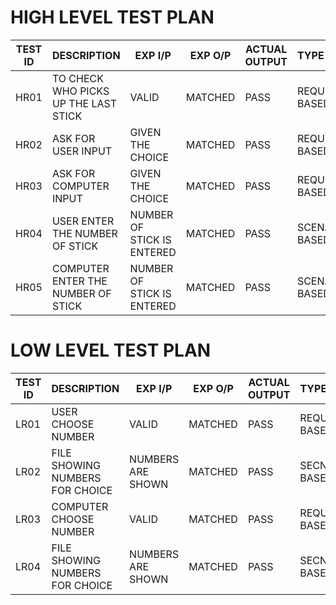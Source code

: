 # HIGH LEVEL TEST PLAN
TEST ID | DESCRIPTION  | EXP I/P| EXP O/P |ACTUAL OUTPUT| TYPE OF TEST|
--------|--------------|--------|---------|-------------|-------------|
HR01 |TO CHECK WHO PICKS UP THE LAST STICK|VALID|MATCHED|PASS|REQUIREMENT BASED
HR02 |ASK FOR USER INPUT|GIVEN THE CHOICE|MATCHED|PASS|REQUIREMENT BASED
HR03 |ASK FOR COMPUTER INPUT|GIVEN THE CHOICE|MATCHED|PASS|REQUIREMENT BASED
HR04 |USER ENTER THE NUMBER OF STICK|NUMBER OF STICK IS ENTERED|MATCHED|PASS|SCENARIO BASED
HR05 |COMPUTER ENTER THE NUMBER OF STICK|NUMBER OF STICK IS ENTERED|MATCHED|PASS|SCENARIO BASED



# LOW LEVEL TEST PLAN
TEST ID | DESCRIPTION  | EXP I/P| EXP O/P |ACTUAL OUTPUT| TYPE OF TEST|
--------|--------------|--------|---------|-------------|-------------|
LR01 |USER CHOOSE NUMBER|VALID|MATCHED|PASS|REQUIREMENT BASED
LR02 |FILE SHOWING NUMBERS FOR CHOICE|NUMBERS ARE SHOWN|MATCHED|PASS|SECNARIO BASED
LR03 |COMPUTER CHOOSE NUMBER|VALID|MATCHED|PASS|REQUIREMENT BASED
LR04 |FILE SHOWING NUMBERS FOR CHOICE|NUMBERS ARE SHOWN|MATCHED|PASS|SECNARIO BASED
